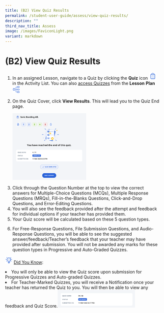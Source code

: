 ```yaml
---
title: (B2) View Quiz Results
permalink: /student-user-guide/assess/view-quiz-results/
description: ""
third_nav_title: Assess
image: /images/FaviconLight.png
variant: markdown
---
```

<h1 id="-2-view-quiz-results">(B2) View Quiz Results</h1>
<ol>
<li>In an assigned Lesson, navigate to a Quiz by clicking the <strong>Quiz</strong> icon <img style="width:1.5rem; display: inline;" src="/images/Icons/Quiz.svg"> in the Activity List. You can also <a target="_blank" href="/student-user-guide/assess/navigate-an-assignment/">access Quizzes</a> from the <strong>Lesson</strong> <strong>Plan</strong> <img style="width:1.5rem; display: inline;" src="/images/Icons/courseplan32.svg"></li>
<li><p>On the Quiz Cover, click <strong>View Results</strong>. This will lead you to the Quiz End page.</p>
<p><img style="width: 50%;" src="/images/1Student/As-QuizEnd.png"></p>
</li><li>Click through the Question Number at the top to view the correct answers for Multiple-Choice Questions (MCQs), Multiple Response Questions (MRQs), Fill-in-the-Blanks Questions, Click-and-Drop Questions, and Error-Editing Questions. </li>
<li>You will also see the feedback provided after the attempt and feedback for individual options if your teacher has provided them. </li>
<li>Your Quiz score will be calculated based on these 5 question types.</li>
<li><p>For Free-Response Questions, File Submission Questions, and Audio-Response Questions, you will be able to see the suggested answer/feedback/Teacher’s feedback that your teacher may have provided after submission. You will not be awarded any marks for these question types in Progressive and Auto-Graded Quizzes. </p></li></ol>
<p><img style="width:1.5rem; display: inline;" src="/images/Icons/Bulb32.svg"> <u>Did You Know</u>:</p>
<li>You will only be able to view the Quiz score upon submission for Progressive Quizzes and Auto-graded Quizzes.
</li>
<li>For Teacher-Marked Quizzes, you will receive a Notification once your teacher has returned the Quiz to you. You will then be able to view any feedback and Quiz Score.<img style="width: 50%;" src="/images/1Student/As-TeacherMarkedQuiz.png"></li>
